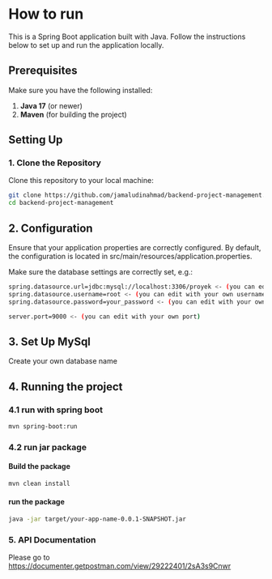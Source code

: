 # How to run

This is a Spring Boot application built with Java. Follow the instructions below to set up and run the application locally.

## Prerequisites

Make sure you have the following installed:

1. **Java 17** (or newer)
2. **Maven** (for building the project)

## Setting Up

### 1. Clone the Repository

Clone this repository to your local machine:

```bash
git clone https://github.com/jamaludinahmad/backend-project-management.git
cd backend-project-management
```

## 2. Configuration
Ensure that your application properties are correctly configured. By default, the configuration is located in src/main/resources/application.properties.

Make sure the database settings are correctly set, e.g.:
```bash
spring.datasource.url=jdbc:mysql://localhost:3306/proyek <- (you can edit with your own name)
spring.datasource.username=root <- (you can edit with your own username)
spring.datasource.password=your_password <- (you can edit with your own password) 

server.port=9000 <- (you can edit with your own port)

```

## 3. Set Up MySql
   Create your own database name


## 4. Running the project
### 4.1 run with spring boot 
```bash
mvn spring-boot:run
```

### 4.2 run jar package 
#### Build the package
```bash
mvn clean install
```
#### run the package
``` bash
java -jar target/your-app-name-0.0.1-SNAPSHOT.jar

```

### 5. API Documentation
Please go to https://documenter.getpostman.com/view/29222401/2sA3s9Cnwr